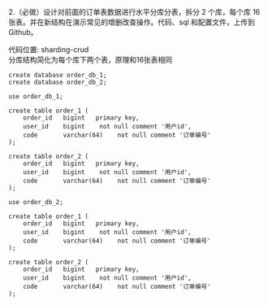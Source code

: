 2.（必做）设计对前面的订单表数据进行水平分库分表，拆分 2 个库，每个库 16 张表。并在新结构在演示常见的增删改查操作。代码、sql 和配置文件，上传到 Github。

代码位置: sharding-crud  
分库结构简化为每个库下两个表，原理和16张表相同  
```
create database order_db_1;
create database order_db_2;

use order_db_1;

create table order_1 (
    order_id   bigint   primary key,
    user_id    bigint    not null comment '用户id',
    code       varchar(64)    not null comment '订单编号'
);

create table order_2 (
    order_id   bigint   primary key,
    user_id    bigint    not null comment '用户id',
    code       varchar(64)    not null comment '订单编号'
);

use order_db_2;

create table order_1 (
    order_id   bigint   primary key,
    user_id    bigint    not null comment '用户id',
    code       varchar(64)    not null comment '订单编号'
);

create table order_2 (
    order_id   bigint   primary key,
    user_id    bigint    not null comment '用户id',
    code       varchar(64)    not null comment '订单编号'
);

```
